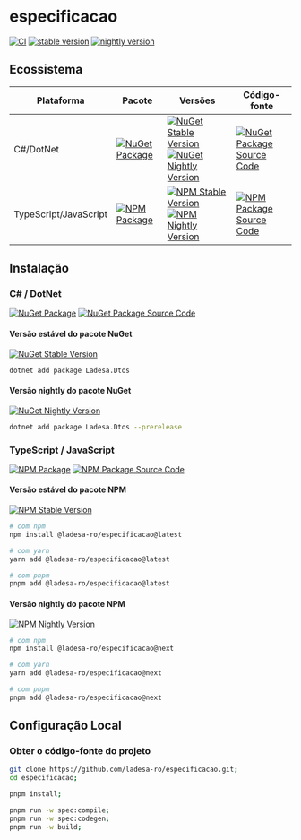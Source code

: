 # especificacao

[![CI][action-ci-src]][action-ci-href] [![stable version][stable-version-src]][stable-version-href]
[![nightly version][nightly-version-src]][nightly-version-href]

## Ecossistema

| Plataforma            | Pacote                                                    | Versões                                                                                                                                                                             | Código-fonte                                                        |
| --------------------- | --------------------------------------------------------- | ----------------------------------------------------------------------------------------------------------------------------------------------------------------------------------- | ------------------------------------------------------------------- |
| C#/DotNet             | [![NuGet Package][nuget-package-src]][nuget-package-href] | [![NuGet Stable Version][nuget-package-stable-version-src]][nuget-package-versions-href] [![NuGet Nightly Version][nuget-package-nightly-version-src]][nuget-package-versions-href] | [![NuGet Package Source Code][source-code-small-src]][source-dotnet-href] |
| TypeScript/JavaScript | [![NPM Package][npm-package-src]][npm-package-href]       | [![NPM Stable Version][npm-package-stable-version-src]][npm-package-versions-href] [![NPM Nightly Version][npm-package-nightly-version-src]][npm-package-versions-href]             | [![NPM Package Source Code][source-code-small-src]][source-npm-href]      |

## Instalação

### C# / DotNet

[![NuGet Package][nuget-package-src]][nuget-package-href] [![NuGet Package Source Code][source-code-large-src]][source-dotnet-href]

#### Versão estável do pacote NuGet

[![NuGet Stable Version][nuget-package-stable-version-src]][nuget-package-versions-href]

```sh
dotnet add package Ladesa.Dtos
```

#### Versão nightly do pacote NuGet

[![NuGet Nightly Version][nuget-package-nightly-version-src]][nuget-package-versions-href]

```sh
dotnet add package Ladesa.Dtos --prerelease
```

### TypeScript / JavaScript

[![NPM Package][npm-package-src]][npm-package-href] [![NPM Package Source Code][source-code-large-src]][source-npm-href]

#### Versão estável do pacote NPM

[![NPM Stable Version][npm-package-stable-version-src]][npm-package-versions-href]

```sh
# com npm
npm install @ladesa-ro/especificacao@latest

# com yarn
yarn add @ladesa-ro/especificacao@latest

# com pnpm
pnpm add @ladesa-ro/especificacao@latest
```

#### Versão nightly do pacote NPM

[![NPM Nightly Version][npm-package-nightly-version-src]][npm-package-versions-href]

```sh
# com npm
npm install @ladesa-ro/especificacao@next

# com yarn
yarn add @ladesa-ro/especificacao@next

# com pnpm
pnpm add @ladesa-ro/especificacao@next
```

## Configuração Local

### Obter o código-fonte do projeto

```sh
git clone https://github.com/ladesa-ro/especificacao.git;
cd especificacao;
```

```sh
pnpm install;
```

```sh
pnpm run -w spec:compile;
pnpm run -w spec:codegen;
pnpm run -w build;
```

<!-- Badges -->

<!-- Badges / Actions  -->

[action-ci-src]: https://img.shields.io/github/actions/workflow/status/ladesa-ro/especificacao/ci.yml?style=flat&logo=github&logoColor=white&label=CI&labelColor=18181B
[action-ci-href]: https://github.com/ladesa-ro/especificacao/actions/workflows/ci.yml

<!-- Badges / Source Code  -->

[source-code-small-src]: https://img.shields.io/badge/_-GitHub-white?style=flat&logo=git&logoColor=white&labelColor=%2318181B
[source-code-large-src]: https://img.shields.io/badge/Source_Code-GitHub-white?style=flat&logo=git&logoColor=white&labelColor=%2318181B
[source-npm-href]: https://github.com/ladesa-ro/especificacao/tree/next/integrations/npm/ladesa-especificacao
[source-dotnet-href]: https://github.com/ladesa-ro/especificacao/tree/next/integrations/dotnet/Ladesa.Dtos

<!-- Badges / Versions / Stable -->

[stable-version-src]: https://img.shields.io/badge/dynamic/json?url=https%3A%2F%2Fgithub.com%2Fladesa-ro%2Fespecificacao%2Fraw%2Fmain%2Fintegrations%2Fnpm%2Fladesa-especificacao%2Fpackage.json&query=%24.version&label=stable&prefix=v&logo=git&logoColor=white&style=flat&colorA=18181B&colorB=white
[stable-version-href]: https://github.com/ladesa-ro/especificacao/tree/main

<!-- Badges / Versions / Nightly -->

[nightly-version-src]: https://img.shields.io/badge/dynamic/json?url=https%3A%2F%2Fgithub.com%2Fladesa-ro%2Fespecificacao%2Fraw%2Fnext%2Fintegrations%2Fnpm%2Fladesa-especificacao%2Fpackage.json&query=%24.version&label=nightly&prefix=v&logo=git&logoColor=white&style=flat&colorA=18181B&colorB=white
[nightly-version-href]: https://github.com/ladesa-ro/especificacao/tree/next

<!-- Badges / Integrations / NPM -->

[npm-package-src]: https://img.shields.io/badge/npm-%40ladesa--ro%2Fespecificacao-18181B?style=flat&logo=npm&logoColor=white&labelColor=%23CB3837
[npm-package-href]: https://npmjs.com/package/@ladesa-ro/especificacao

<!-- Badges / Integrations / NPM / Versions -->

[npm-package-versions-href]: https://www.npmjs.com/package/@ladesa-ro/especificacao?activeTab=versions
[npm-package-stable-version-src]: https://img.shields.io/badge/dynamic/json?url=https%3A%2F%2Fregistry.npmjs.com%2F%40ladesa-ro%2Fespecificacao&query=%24%5B%22dist-tags%22%5D.latest&prefix=v&style=flat&logo=npm&logoColor=white&label=stable&style=flat&colorA=18181B&colorB=white
[npm-package-nightly-version-src]: https://img.shields.io/badge/dynamic/json?url=https%3A%2F%2Fregistry.npmjs.com%2F%40ladesa-ro%2Fespecificacao&query=%24%5B%22dist-tags%22%5D.next&prefix=v&style=flat&logo=npm&logoColor=white&label=nightly&style=flat&colorA=18181B&colorB=white

<!-- Badges / Integrations / NuGet -->

[nuget-package-src]: https://img.shields.io/badge/nuget-Ladesa.Dtos-18181B?style=flat&logo=nuget&logoColor=white&labelColor=%23004880
[nuget-package-href]: https://www.nuget.org/packages/Ladesa.Dtos/

<!-- Badges / Integrations / NuGet / Versions -->

[nuget-package-versions-href]: https://www.nuget.org/packages/Ladesa.Dtos#versions-body-tab
[nuget-package-stable-version-src]: https://img.shields.io/nuget/v/Ladesa.Dtos?style=flat&style=flat&logo=nuget&logoColor=white&label=stable&style=flat&colorA=18181B&colorB=white
[nuget-package-nightly-version-src]: https://img.shields.io/nuget/vpre/Ladesa.Dtos?style=flat&style=flat&logo=nuget&logoColor=white&label=nightly&style=flat&colorA=18181B&colorB=white
